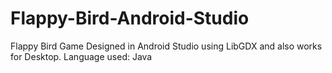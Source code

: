 # Flappy-Bird-Android-Studio
Flappy Bird Game Designed in Android Studio using LibGDX and also works for Desktop. Language used: Java

